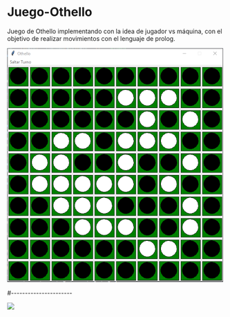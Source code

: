 # Juego-Othello
Juego de Othello implementando con la idea de jugador vs máquina, con el objetivo de realizar movimientos con el lenguaje de prolog.

<img src="imagen/Othello_Ingame.png" width="500" >

#----------------------

<img src="imagen/Othello_Ingame#2.PNG" width="500" >
